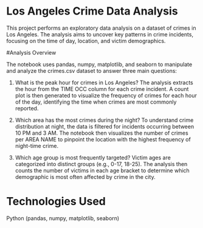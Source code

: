 # Los Angeles Crime Data Analysis

This project performs an exploratory data analysis on a dataset of crimes in Los Angeles. The analysis aims to uncover key patterns in crime incidents, focusing on the time of day, location, and victim demographics.

#Analysis Overview

The notebook uses pandas, numpy, matplotlib, and seaborn to manipulate and analyze the crimes.csv dataset to answer three main questions:


1. What is the peak hour for crimes in Los Angeles?
The analysis extracts the hour from the TIME OCC column for each crime incident. A count plot is then generated to visualize the frequency of crimes for each hour of the day, identifying the time when crimes are most commonly reported.


2. Which area has the most crimes during the night?
To understand crime distribution at night, the data is filtered for incidents occurring between 10 PM and 3 AM. The notebook then visualizes the number of crimes per AREA NAME to pinpoint the location with the highest frequency of night-time crime.


3. Which age group is most frequently targeted?
Victim ages are categorized into distinct groups (e.g., 0-17, 18-25). The analysis then counts the number of victims in each age bracket to determine which demographic is most often affected by crime in the city.


# Technologies Used

Python (pandas, numpy, matplotlib, seaborn)
